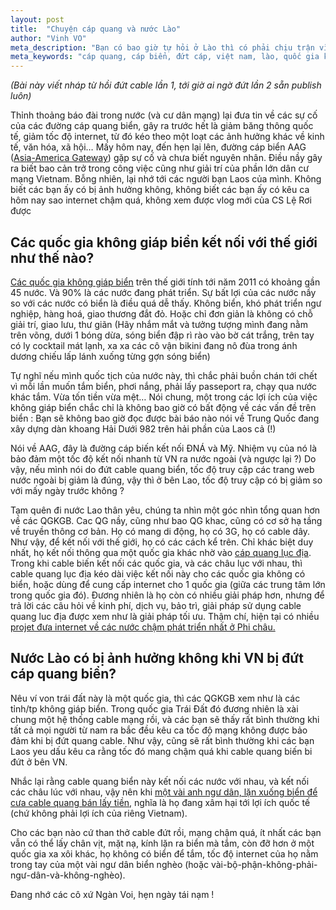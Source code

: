 ```yaml
---
layout: post
title:  "Chuyện cáp quang và nước Lào"
author: "Vinh VO"
meta_description: "Bạn có bao giờ tự hỏi ở Lào thì có phải chịu trận vì đứt cáp quang biển không. Hôm nay chúng ta hãy giải đáp câu hỏi này nhé."
meta_keywords: "cáp quang, cáp biển, đứt cáp, việt nam, lào, quốc gia không giáp biển, đứt mạng, mạng chậm"
---
```


*(Bài này viết nháp từ hồi đứt cable lần 1, tới giờ ai ngờ đứt lần 2 sẵn publish luôn)*

Thỉnh thoảng báo đài trong nước (và cư dân mạng) lại đưa tin về các sự cố của các đường cáp quang biển, gây ra trước hết là giảm băng thông quốc tế, giảm tốc độ internet, từ đó kéo theo một loạt các ảnh hưởng khác về kinh tế, văn hóa, xã hội… Mấy hôm nay, đến hẹn lại lên, đường cáp biển AAG ([Asia-America Gateway](http://en.wikipedia.org/wiki/AAG_(cable_system))) gặp sự cố và chưa biết nguyên nhân. Điều nầy gây ra biết bao cản trở trong công việc cũng như giải trí của phần lớn dân cư mạng Vietnam. Bỗng nhiên, lại nhớ tới các người bạn Laos của mình. Không biết các bạn ấy có bị ảnh hưởng không, không biết các bạn ấy có kêu ca hôm nay sao internet chậm quá, không xem được vlog mới của CS Lệ Rơi được

## Các quốc gia không giáp biển kết nối với thế giới như thế nào?

[Các quốc gia không giáp biển](http://vi.wikipedia.org/wiki/C%C3%A1c_qu%E1%BB%91c_gia_kh%C3%B4ng_gi%C3%A1p_bi%E1%BB%83n) trên thế giới tính tới năm 2011 có khoảng gần 45 nước. Và 90% là các nước đang phát triển. Sự bất lợi của các nước nầy so với các nước có biển là điều quá dễ thấy. Không biển, khó phát triển ngư nghiệp, hàng hoá, giao thương đắt đỏ. Hoặc chỉ đơn giản là không có chỗ giải trí, giao lưu, thư giãn (Hãy nhắm mắt và tưởng tượng mình đang nằm trên võng, dưới 1 bóng dừa, sóng biển đập rì rào vào bờ cát trắng, trên tay có ly cocktail mát lạnh, xa xa các cô vận bikini đang nô đùa trong ánh dương chiếu lấp lánh xuống từng gợn sóng biển)

Tự nghĩ nếu mình quốc tịch của nước này, thì chắc phải buồn chán tới chết vì mỗi lần muốn tắm biển, phơi nắng, phải lấy passeport ra, chạy qua nước khác tắm. Vừa tốn tiền vừa mệt… Nói chung, một trong các lợi ích của việc không giáp biển chắc chỉ là không bao giờ có bất động về các vấn đề trên biển : Bạn sẽ không bao giờ đọc được bài báo nào nói về Trung Quốc đang xây dựng dàn khoang Hải Dưới 982 trên hải phần của Laos cả (!)

Nói về AAG, đây là đường cáp biến kết nối ĐNÁ và Mỹ. Nhiệm vụ của nó là bảo đảm một tốc độ kết nối nhanh từ VN ra nước ngoài (và ngược lại ?) Do vậy, nếu mình nói do đứt cable quang biển, tốc độ truy cập các trang web nước ngoài bị giảm là đúng, vậy thì ở bên Lao, tốc độ truy cập có bị giảm so với mấy ngày trước không ?

Tạm quên đi nước Lao thân yêu, chúng ta nhìn một góc nhìn tổng quan hơn về các QGKGB. Cac QG nầy, cũng như bao QG khac, cũng có cơ sở hạ tầng về truyền thông cơ bản. Họ có mang di động, họ có 3G, họ có cable dây. Như vậy, để kết nối với thế giới, họ có các cách kể trên. Chỉ khác biệt duy nhất, họ kết nối thông qua một quốc gia khác nhờ vào [cáp quang lục địa](http://en.wikipedia.org/wiki/List_of_terrestrial_fibre_optic_cable_projects_in_Africa). Trong khi cable biến kết nối các quốc gia, và các châu lục với nhau, thì cable quang lục địa kéo dài việc kết nối này cho các quốc gia không có biển, hoặc dùng để cung cấp internet cho 1 quốc gia (giữa các trung tâm lớn trong quốc gia đó).
Đương nhiên là họ còn có nhiều giải pháp hơn, nhưng để trả lời các câu hỏi về kinh phí, dịch vụ, bảo trì, giải pháp sử dụng cable quang luc địa được xem như là giải pháp tối ưu. Thậm chí, hiện tại có nhiều [projet đưa internet về các nước chậm phát triển nhất ở Phi châu.](http://pages.au.int/sites/default/files/2-Regional-Interconnection-Strategy-For-Africa.pdf)

## Nước Lào có bị ảnh hưởng không khi VN bị đứt cáp quang biển?

Nêu ví von trái đất này là một quốc gia, thì các QGKGB xem như là các tỉnh/tp không giáp biển. Trong quốc gia Trái Đất đó đương nhiên là xài chung một hệ thống cable mạng rồi, và các bạn sẽ thấy rất bình thường khi tất cả mọi người từ nam ra bắc đều kêu ca tốc độ mạng không được bảo đảm khi bị đứt quang cable. Như vậy, cũng sẽ rất bình thường khi các bạn Laos yeu dấu kêu ca rằng tốc đó mang chậm quá khi cable quang biến bi đứt ở bên VN.

Nhắc lại rằng cable quang biển này kết nối các nước với nhau, và kết nối các châu lúc với nhau, vậy nên khi [một vài anh ngư dân, lặn xuống biển để cưa cable quang bán lấy tiền](http://www.tienphong.vn/cong-nghe-khoa-hoc/ban-ca-toa-do-co-cap-quang-cho-ngu-dan-cat-trom-85962.tpo), nghĩa là họ đang xâm hại tới lợi ích quốc tế (chứ không phải lợi ích của riêng Vietnam).

Cho các bạn nào cứ than thở cable đứt rồi, mạng chậm quá, ít nhất các bạn vẫn có thể lấy chân vịt, mặt nạ, kính lặn ra biển mà tắm, còn đỡ hơn ở một quốc gia xa xôi khác, họ không có biển để tắm, tốc độ internet của họ nằm trong tay của một vài ngư dân biển nghèo (hoặc vài-bộ-phận-không-phải-ngư-dân-và-không-nghèo).

Đang nhớ các cô xứ Ngàn Voi, hẹn ngày tái nạm !
